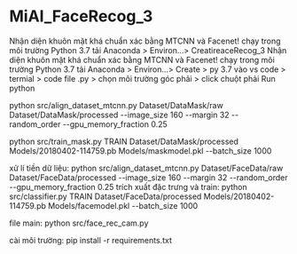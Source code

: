 # MiAI_FaceRecog_3
Nhận diện khuôn mặt khá chuẩn xác bằng MTCNN và Facenet!
chạy trong môi trường Python 3.7 
tải Anaconda > Environ...> CreatireaceRecog_3
Nhận diện khuôn mặt khá chuẩn xác bằng MTCNN và Facenet!
chạy trong môi trường Python 3.7 
tải Anaconda > Environ...> Create > py 3.7
vào vs code > termial > code file .py > chọn môi trường góc phải > click chuột phải Run python 

python src/align_dataset_mtcnn.py  Dataset/DataMask/raw Dataset/DataMask/processed --image_size 160 --margin 32  --random_order --gpu_memory_fraction 0.25

python src/train_mask.py TRAIN Dataset/DataMask/processed Models/20180402-114759.pb Models/maskmodel.pkl --batch_size 1000

xử lí tiền dữ liệu: 
python src/align_dataset_mtcnn.py  Dataset/FaceData/raw Dataset/FaceData/processed --image_size 160 --margin 32  --random_order --gpu_memory_fraction 0.25
trích xuất đặc trưng và train:
python src/classifier.py TRAIN Dataset/FaceData/processed Models/20180402-114759.pb Models/facemodel.pkl --batch_size 1000

file main:
python src/face_rec_cam.py 

cài môi trường:
pip install -r requirements.txt

